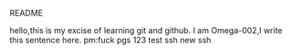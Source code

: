 README

hello,this is my excise of learning git and github.
I am Omega-002,I write this sentence here.
pm:fuck pgs
123
test ssh
new ssh

